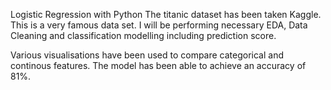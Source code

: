 Logistic Regression with Python
The titanic dataset has been taken Kaggle. This is a very famous data set. I will be performing necessary EDA, Data Cleaning and classification modelling including prediction score.

Various visualisations have been used to compare categorical and continous features. The model has been able to achieve an accuracy of 81%.
